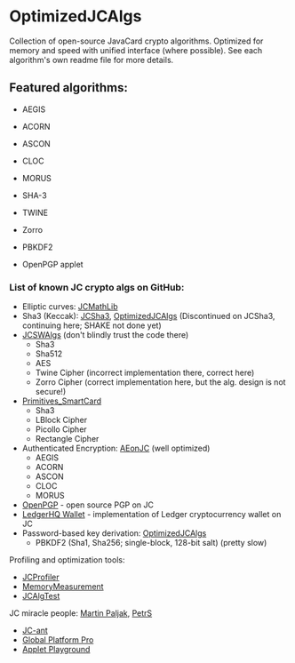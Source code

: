 # OptimizedJCAlgs
Collection of open-source JavaCard crypto algorithms. Optimized for memory and speed with unified interface (where possible).
See each algorithm's own readme file for more details.

## Featured algorithms:
  * AEGIS
  * ACORN
  * ASCON
  * CLOC
  * MORUS
  * SHA-3
  * TWINE
  * Zorro
  * PBKDF2
  
  * OpenPGP applet

### List of known JC crypto algs on GitHub:
* Elliptic curves: [JCMathLib](https://github.com/OpenCryptoProject/JCMathLib)
* Sha3 (Keccak): [JCSha3](https://github.com/MiragePV/JCSha3), [OptimizedJCAlgs](https://github.com/MiragePV/OptimizedJCAlgs) (Discontinued on JCSha3, continuing here; SHAKE not done yet)
* [JCSWAlgs](https://github.com/JavaCardSpot-dev/JCSWAlgs) (don't blindly trust the code there)
  * Sha3
  * Sha512
  * AES
  * Twine Cipher (incorrect implementation there, correct here)
  * Zorro Cipher (correct implementation here, but the alg. design is not secure!)
* [Primitives_SmartCard](https://github.com/albertocarp/Primitives_SmartCard/tree/master/src/sid)
  * Sha3
  * LBlock Cipher
  * Picollo Cipher
  * Rectangle Cipher
* Authenticated Encryption: [AEonJC](https://github.com/palkrajesh/AEonJC) (well optimized)
  * AEGIS
  * ACORN
  * ASCON
  * CLOC
  * MORUS
* [OpenPGP](https://github.com/jderuiter/javacard-openpgpcard) - open source PGP on JC
* [LedgerHQ Wallet](https://github.com/LedgerHQ/ledger-javacard) - implementation of Ledger cryptocurrency wallet on JC
* Password-based key derivation: [OptimizedJCAlgs](https://github.com/MiragePV/OptimizedJCAlgs)
  * PBKDF2 (Sha1, Sha256; single-block, 128-bit salt) (pretty slow)

Profiling and optimization tools:
* [JCProfiler](https://github.com/OpenCryptoProject/JCProfiler)
* [MemoryMeasurement](https://github.com/maxashwin/JavaCard/tree/master/Wkg_MemoryMeasurementScript)
* [JCAlgTest](https://github.com/crocs-muni/JCAlgTest)

JC miracle people: [Martin Paljak](https://github.com/martinpaljak), [PetrS](https://github.com/petrs)
* [JC-ant](https://github.com/martinpaljak/ant-javacard#syntax)
* [Global Platform Pro](https://github.com/martinpaljak/GlobalPlatformPro)
* [Applet Playground](https://github.com/martinpaljak/AppletPlayground)
